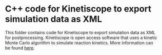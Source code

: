 # C++ code for Kinetiscope to export simulation data as XML

This folder contains code for Kinetiscope to export simulation data as XML for postprocessing. 
Kinetiscope is open access software that uses a kinetic Monte Carlo algorithm to simulate reaction kinetics. More information can be found
[here](http://www.hinsberg.net/kinetiscope/).
